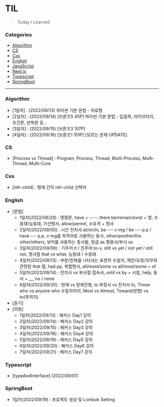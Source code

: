 # TIL

> Today I Learned

### Categories

- [Algorithm](#algorithm)
- [CS](#cs)
- [Css](#css)
- [English](#english)
- [JavaScript](#javascript)
- [Next.js](#next.js)
- [Typescript](#typescript)
- [SpringBoot](#springboot)

---

### Algorithm

- [1일차] : (2022/09/13) 파이썬 기본 문법 - 자료형
- [2일차] : (2022/09/14) [브론즈5 45P] 파이썬 기본 문법 - 입출력, 라이브러리, 조건문, 반복문 등...
- [3일차] : (2022/09/15) [브론즈3 107P]
- [4일차] : (2022/09/16) [브론즈1 151P] [모르는 문제 UPDATE]

### CS

- [Process vs Thread] : Program, Process, Thread, Multi-Process, Multi-Thread, Multi-Core

### Css

- [nth-child] : 형제 간의 nth-child 선택자

### English

- [문법]
  - 1일차(2022/08/29) : 명령문, have + ----, there be/remain/exist + 명, 수동태/능동태, 가산명사, allow/permit, 소유격 + 명사
  - 2일차(2022/09/05) : 시간 전치사 at/on/in, be --- v-ing / be --- p.p / have --- p.p, v-ing를 목적어로 사용하는 동사, other/another/the other/others, 보어를 사용하는 동사들, 원급 as 형용사/부사 as
  - 3일차(2022/09/06) : 가주어 it / 진주어 to-v, still vs yet / not yet / still not, 명사절 that vs what, 능동태 / 수동태
  - 4일차(2022/09/13) : 부분/전체를 나타내는 표현의 수일치, 제안/요청/의무와 관련된 that 절, had pp, 복합명사, all/most/some vs all/most/some + of
  - 5일차(2022/09/14) : 전치사 vs 부사절 접속사, until vs by + 시점, help, 동사 + \_\_, no / none
  - 6일차(2022/09/20) : 현재 vs 현재진행, to 부정사 vs 전치사 to, Those who vs anyone who 수일치차이, Most vs Almost, Toward(방향) vs to(목적지)
- [듣기]
- [어휘]
  - 1일차(2022/09/13) : 해커스 Day1 강의
  - 2일차(2022/09/14) : 해커스 Day2 강의
  - 3일차(2022/09/15) : 해커스 Day3 강의
  - 4일차(2022/09/16) : 해커스 Day4 강의
  - 5일차(2022/09/19) : 해커스 Day5 강의
  - 6일차(2022/09/20) : 해커스 Day6 강의
  - 7일차(2022/09/21) : 해커스 Day7 강의

### Typescript

- [typeAndInterface] (2022/09/01)

### SpringBoot

- 1일차(2022/09/19) : 프로젝트 생성 및 Lombok Setting
